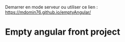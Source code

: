 Demarrer en mode serveur ou utiliser ce lien :
https://mdomin76.github.io/emptyAngular/
# Empty angular front project
